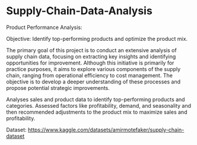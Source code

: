 # Supply-Chain-Data-Analysis
Product Performance Analysis:

Objective: Identify top-performing products and optimize the product mix.

The primary goal of this project is to conduct an extensive analysis of supply chain data, focusing on extracting key insights and identifying opportunities for improvement. Although this initiative is primarily for practice purposes, it aims to explore various components of the supply chain, ranging from operational efficiency to cost management. The objective is to develop a deeper understanding of these processes and propose potential strategic improvements.

Analyses sales and product data to identify top-performing products and categories. Assessed factors like profitability, demand, and seasonality and then recommended adjustments to the product mix to maximize sales and profitability.

Dataset: https://www.kaggle.com/datasets/amirmotefaker/supply-chain-dataset
